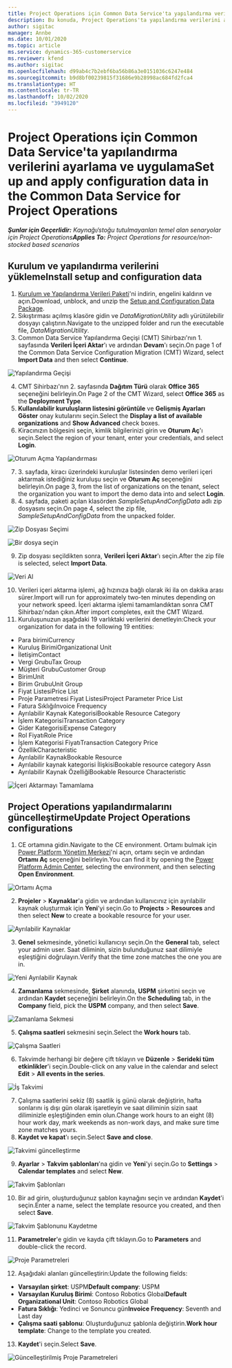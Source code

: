 ```yaml
---
title: Project Operations için Common Data Service'ta yapılandırma verilerini ayarlama ve uygulama
description: Bu konuda, Project Operations'ta yapılandırma verilerini ayarlama ve uygulama hakkında bilgiler sağlanmaktadır.
author: sigitac
manager: Annbe
ms.date: 10/01/2020
ms.topic: article
ms.service: dynamics-365-customerservice
ms.reviewer: kfend
ms.author: sigitac
ms.openlocfilehash: d99ab4c7b2ebf6ba56b86a3e0151036c6247e484
ms.sourcegitcommit: b9d8bf00239815f31686e9b28998ac684fd2fca4
ms.translationtype: HT
ms.contentlocale: tr-TR
ms.lasthandoff: 10/02/2020
ms.locfileid: "3949120"
---
```

# <a name="set-up-and-apply-configuration-data-in-the-common-data-service-for-project-operations"></a><span data-ttu-id="cc8d9-103">Project Operations için Common Data Service'ta yapılandırma verilerini ayarlama ve uygulama</span><span class="sxs-lookup"><span data-stu-id="cc8d9-103">Set up and apply configuration data in the Common Data Service for Project Operations</span></span>

<span data-ttu-id="cc8d9-104">_**Şunlar için Geçerlidir:** Kaynağı/stoğu tutulmayanları temel alan senaryolar için Project Operations_</span><span class="sxs-lookup"><span data-stu-id="cc8d9-104">_**Applies To:** Project Operations for resource/non-stocked based scenarios_</span></span>

## <a name="install-setup-and-configuration-data"></a><span data-ttu-id="cc8d9-105">Kurulum ve yapılandırma verilerini yükleme</span><span class="sxs-lookup"><span data-stu-id="cc8d9-105">Install setup and configuration data</span></span>

1. <span data-ttu-id="cc8d9-106">[Kurulum ve Yapılandırma Verileri Paketi](https://download.microsoft.com/download/1/3/4/1349369c-6209-42b7-b3b4-5be0e67cacd8/ProjOpsSampleSetupData-%20Integrated%20UR1.zip)'ni indirin, engelini kaldırın ve açın.</span><span class="sxs-lookup"><span data-stu-id="cc8d9-106">Download, unblock, and unzip the [Setup and Configuration Data Package](https://download.microsoft.com/download/1/3/4/1349369c-6209-42b7-b3b4-5be0e67cacd8/ProjOpsSampleSetupData-%20Integrated%20UR1.zip).</span></span>
2. <span data-ttu-id="cc8d9-107">Sıkıştırması açılmış klasöre gidin ve *DataMigrationUtility* adlı yürütülebilir dosyayı çalıştırın.</span><span class="sxs-lookup"><span data-stu-id="cc8d9-107">Navigate to the unzipped folder and run the executable file, *DataMigrationUtility*.</span></span>
3. <span data-ttu-id="cc8d9-108">Common Data Service Yapılandırma Geçişi (CMT) Sihirbazı'nın 1. sayfasında **Verileri İçeri Aktar**'ı ve ardından **Devam**'ı seçin.</span><span class="sxs-lookup"><span data-stu-id="cc8d9-108">On page 1 of the Common Data Service Configuration Migration (CMT) Wizard, select **Import Data** and then select **Continue**.</span></span>

![Yapılandırma Geçişi](./media/1ConfigurationMigration.png)

4. <span data-ttu-id="cc8d9-110">CMT Sihirbazı'nın 2. sayfasında **Dağıtım Türü** olarak **Office 365** seçeneğini belirleyin.</span><span class="sxs-lookup"><span data-stu-id="cc8d9-110">On Page 2 of the CMT Wizard, select **Office 365** as the **Deployment Type**.</span></span>
5. <span data-ttu-id="cc8d9-111">**Kullanılabilir kuruluşların listesini görüntüle** ve **Gelişmiş Ayarları Göster** onay kutularını seçin.</span><span class="sxs-lookup"><span data-stu-id="cc8d9-111">Select the **Display a list of available organizations** and **Show Advanced** check boxes.</span></span>
6. <span data-ttu-id="cc8d9-112">Kiracınızın bölgesini seçin, kimlik bilgilerinizi girin ve **Oturum Aç**'ı seçin.</span><span class="sxs-lookup"><span data-stu-id="cc8d9-112">Select the region of your tenant, enter your credentials, and select **Login**.</span></span>

![Oturum Açma Yapılandırması](./media/2ConfigurationSignin.png)

7. <span data-ttu-id="cc8d9-114">3. sayfada, kiracı üzerindeki kuruluşlar listesinden demo verileri içeri aktarmak istediğiniz kuruluşu seçin ve **Oturum Aç** seçeneğini belirleyin.</span><span class="sxs-lookup"><span data-stu-id="cc8d9-114">On page 3, from the list of organizations on the tenant, select the organization you want to import the demo data into and select **Login**.</span></span>
8. <span data-ttu-id="cc8d9-115">4. sayfada, paketi açılan klasörden *SampleSetupAndConfigData* adlı zip dosyasını seçin.</span><span class="sxs-lookup"><span data-stu-id="cc8d9-115">On page 4, select the zip file, *SampleSetupAndConfigData* from the unpacked folder.</span></span>

![Zip Dosyası Seçimi](./media/3ZipFile.png)

![Bir dosya seçin](./media/4SelectAFile.png)

9. <span data-ttu-id="cc8d9-118">Zip dosyası seçildikten sonra, **Verileri İçeri Aktar**'ı seçin.</span><span class="sxs-lookup"><span data-stu-id="cc8d9-118">After the zip file is selected, select **Import Data**.</span></span>

![Veri Al](./media/5ImportData.png)

10. <span data-ttu-id="cc8d9-120">Verileri içeri aktarma işlemi, ağ hızınıza bağlı olarak iki ila on dakika arası sürer.</span><span class="sxs-lookup"><span data-stu-id="cc8d9-120">Import will run for approximately two-ten minutes depending on your network speed.</span></span> <span data-ttu-id="cc8d9-121">İçeri aktarma işlemi tamamlandıktan sonra CMT Sihirbazı'ndan çıkın.</span><span class="sxs-lookup"><span data-stu-id="cc8d9-121">After import completes, exit the CMT Wizard.</span></span> 
11. <span data-ttu-id="cc8d9-122">Kuruluşunuzun aşağıdaki 19 varlıktaki verilerini denetleyin:</span><span class="sxs-lookup"><span data-stu-id="cc8d9-122">Check your organization for data in the following 19 entities:</span></span>

  - <span data-ttu-id="cc8d9-123">Para birimi</span><span class="sxs-lookup"><span data-stu-id="cc8d9-123">Currency</span></span>
  - <span data-ttu-id="cc8d9-124">Kuruluş Birimi</span><span class="sxs-lookup"><span data-stu-id="cc8d9-124">Organizational Unit</span></span>
  - <span data-ttu-id="cc8d9-125">İletişim</span><span class="sxs-lookup"><span data-stu-id="cc8d9-125">Contact</span></span>
  - <span data-ttu-id="cc8d9-126">Vergi Grubu</span><span class="sxs-lookup"><span data-stu-id="cc8d9-126">Tax Group</span></span>
  - <span data-ttu-id="cc8d9-127">Müşteri Grubu</span><span class="sxs-lookup"><span data-stu-id="cc8d9-127">Customer Group</span></span>
  - <span data-ttu-id="cc8d9-128">Birim</span><span class="sxs-lookup"><span data-stu-id="cc8d9-128">Unit</span></span>
  - <span data-ttu-id="cc8d9-129">Birim Grubu</span><span class="sxs-lookup"><span data-stu-id="cc8d9-129">Unit Group</span></span>
  - <span data-ttu-id="cc8d9-130">Fiyat Listesi</span><span class="sxs-lookup"><span data-stu-id="cc8d9-130">Price List</span></span>
  - <span data-ttu-id="cc8d9-131">Proje Parametresi Fiyat Listesi</span><span class="sxs-lookup"><span data-stu-id="cc8d9-131">Project Parameter Price List</span></span>
  - <span data-ttu-id="cc8d9-132">Fatura Sıklığı</span><span class="sxs-lookup"><span data-stu-id="cc8d9-132">Invoice Frequency</span></span>
  - <span data-ttu-id="cc8d9-133">Ayrılabilir Kaynak Kategorisi</span><span class="sxs-lookup"><span data-stu-id="cc8d9-133">Bookable Resource Category</span></span>
  - <span data-ttu-id="cc8d9-134">İşlem Kategorisi</span><span class="sxs-lookup"><span data-stu-id="cc8d9-134">Transaction Category</span></span>
  - <span data-ttu-id="cc8d9-135">Gider Kategorisi</span><span class="sxs-lookup"><span data-stu-id="cc8d9-135">Expense Category</span></span>
  - <span data-ttu-id="cc8d9-136">Rol Fiyatı</span><span class="sxs-lookup"><span data-stu-id="cc8d9-136">Role Price</span></span>
  - <span data-ttu-id="cc8d9-137">İşlem Kategorisi Fiyatı</span><span class="sxs-lookup"><span data-stu-id="cc8d9-137">Transaction Category Price</span></span>
  - <span data-ttu-id="cc8d9-138">Özellik</span><span class="sxs-lookup"><span data-stu-id="cc8d9-138">Characteristic</span></span>
  - <span data-ttu-id="cc8d9-139">Ayrılabilir Kaynak</span><span class="sxs-lookup"><span data-stu-id="cc8d9-139">Bookable Resource</span></span>
  - <span data-ttu-id="cc8d9-140">Ayrılabilir kaynak kategorisi İlişkisi</span><span class="sxs-lookup"><span data-stu-id="cc8d9-140">Bookable resource category Assn</span></span>
  - <span data-ttu-id="cc8d9-141">Ayrılabilir Kaynak Özelliği</span><span class="sxs-lookup"><span data-stu-id="cc8d9-141">Bookable Resource Characteristic</span></span>

![İçeri Aktarmayı Tamamlama](./media/6CompleteImport.png)

## <a name="update-project-operations-configurations"></a><span data-ttu-id="cc8d9-143">Project Operations yapılandırmalarını güncelleştirme</span><span class="sxs-lookup"><span data-stu-id="cc8d9-143">Update Project Operations configurations</span></span>

1. <span data-ttu-id="cc8d9-144">CE ortamına gidin.</span><span class="sxs-lookup"><span data-stu-id="cc8d9-144">Navigate to the CE environment.</span></span> <span data-ttu-id="cc8d9-145">Ortamı bulmak için [Power Platform Yönetim Merkezi](https://admin.powerplatform.microsoft.com/environments)'ni açın, ortamı seçin ve ardından **Ortamı Aç** seçeneğini belirleyin.</span><span class="sxs-lookup"><span data-stu-id="cc8d9-145">You can find it by opening the [Power Platform Admin Center](https://admin.powerplatform.microsoft.com/environments), selecting the environment, and then selecting **Open Environment**.</span></span> 

![Ortamı Açma](./media/7OpenEnvironment.png)

2. <span data-ttu-id="cc8d9-147">**Projeler** > **Kaynaklar**'a gidin ve ardından kullanıcınız için ayrılabilir kaynak oluşturmak için **Yeni**'yi seçin.</span><span class="sxs-lookup"><span data-stu-id="cc8d9-147">Go to **Projects** > **Resources** and then select **New** to create a bookable resource for your user.</span></span>

![Ayrılabilir Kaynaklar](./media/8BookableResources.png)

3. <span data-ttu-id="cc8d9-149">**Genel** sekmesinde, yönetici kullanıcıyı seçin.</span><span class="sxs-lookup"><span data-stu-id="cc8d9-149">On the **General** tab, select your admin user.</span></span> <span data-ttu-id="cc8d9-150">Saat diliminin, sizin bulunduğunuz saat dilimiyle eşleştiğini doğrulayın.</span><span class="sxs-lookup"><span data-stu-id="cc8d9-150">Verify that the time zone matches the one you are in.</span></span> 

![Yeni Ayrılabilir Kaynak](./media/9NewBookableResource.png)

4. <span data-ttu-id="cc8d9-152">**Zamanlama** sekmesinde, **Şirket** alanında, **USPM** şirketini seçin ve ardından **Kaydet** seçeneğini belirleyin.</span><span class="sxs-lookup"><span data-stu-id="cc8d9-152">On the **Scheduling** tab, in the **Company** field, pick the **USPM** company, and then select **Save**.</span></span> 

![Zamanlama Sekmesi](./media/10SchedulingTab.png)

5. <span data-ttu-id="cc8d9-154">**Çalışma saatleri** sekmesini seçin.</span><span class="sxs-lookup"><span data-stu-id="cc8d9-154">Select the **Work hours** tab.</span></span>  

![Çalışma Saatleri](./media/11WorkHours.png)

6. <span data-ttu-id="cc8d9-156">Takvimde herhangi bir değere çift tıklayın ve **Düzenle** > **Serideki tüm etkinlikler**'i seçin.</span><span class="sxs-lookup"><span data-stu-id="cc8d9-156">Double-click on any value in the calendar and select **Edit** > **All events in the series**.</span></span> 

![İş Takvimi](./media/12WorkCalendar.png)

7. <span data-ttu-id="cc8d9-158">Çalışma saatlerini sekiz (8) saatlik iş günü olarak değiştirin, hafta sonlarını iş dışı gün olarak işaretleyin ve saat diliminin sizin saat diliminizle eşleştiğinden emin olun.</span><span class="sxs-lookup"><span data-stu-id="cc8d9-158">Change work hours to an eight (8) hour work day, mark weekends as non-work days, and make sure time zone matches yours.</span></span> 
8. <span data-ttu-id="cc8d9-159">**Kaydet ve kapat**'ı seçin.</span><span class="sxs-lookup"><span data-stu-id="cc8d9-159">Select **Save and close**.</span></span>

![Takvimi güncelleştirme](./media/13UpdateCalendar.png)

9. <span data-ttu-id="cc8d9-161">**Ayarlar** > **Takvim şablonları**'na gidin ve **Yeni**'yi seçin.</span><span class="sxs-lookup"><span data-stu-id="cc8d9-161">Go to **Settings** > **Calendar templates** and select **New**.</span></span>
 
 ![Takvim Şablonları](./media/14CalendarTemplates.png)
 
 10. <span data-ttu-id="cc8d9-163">Bir ad girin, oluşturduğunuz şablon kaynağını seçin ve ardından **Kaydet**'i seçin.</span><span class="sxs-lookup"><span data-stu-id="cc8d9-163">Enter a name, select the template resource you created, and then select **Save**.</span></span> 
 
 ![Takvim Şablonunu Kaydetme](./media/15SaveCalendarTemplate.png)
 
 11. <span data-ttu-id="cc8d9-165">**Parametreler**'e gidin ve kayda çift tıklayın.</span><span class="sxs-lookup"><span data-stu-id="cc8d9-165">Go to **Parameters** and double-click the record.</span></span> 
 
 ![Proje Parametreleri](./media/16ProjectParameters.png)
 
12. <span data-ttu-id="cc8d9-167">Aşağıdaki alanları güncelleştirin:</span><span class="sxs-lookup"><span data-stu-id="cc8d9-167">Update the following fields:</span></span>

 - <span data-ttu-id="cc8d9-168">**Varsayılan şirket**: USPM</span><span class="sxs-lookup"><span data-stu-id="cc8d9-168">**Default company**: USPM</span></span>
 - <span data-ttu-id="cc8d9-169">**Varsayılan Kuruluş Birimi**: Contoso Robotics Global</span><span class="sxs-lookup"><span data-stu-id="cc8d9-169">**Default Organizational Unit**: Contoso Robotics Global</span></span>
 - <span data-ttu-id="cc8d9-170">**Fatura Sıklığı**: Yedinci ve Sonuncu gün</span><span class="sxs-lookup"><span data-stu-id="cc8d9-170">**Invoice Frequency**: Seventh and Last day</span></span>
 - <span data-ttu-id="cc8d9-171">**Çalışma saati şablonu**: Oluşturduğunuz şablonla değiştirin.</span><span class="sxs-lookup"><span data-stu-id="cc8d9-171">**Work hour template**: Change to the template you created.</span></span>

13. <span data-ttu-id="cc8d9-172">**Kaydet**'i seçin.</span><span class="sxs-lookup"><span data-stu-id="cc8d9-172">Select **Save**.</span></span> 

![Güncelleştirilmiş Proje Parametreleri](./media/17UpdatedProjectParameters.png)
